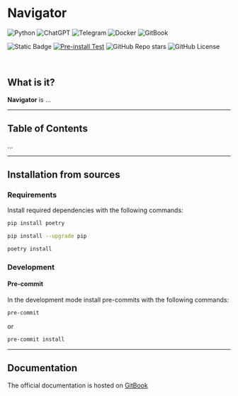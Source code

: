 # Navigator

![Python](https://img.shields.io/badge/Python-1F1F1F?style=for-the-badge&logo=python&logoColor=white) ![ChatGPT](https://img.shields.io/badge/ChatGPT-1F1F1F?style=for-the-badge&logo=openai&logoColor=white) ![Telegram](https://img.shields.io/badge/Telegram-1F1F1F?style=for-the-badge&logo=telegram&logoColor=white) ![Docker](https://img.shields.io/badge/Docker-1F1F1F?style=for-the-badge&logo=docker&logoColor=white) ![GitBook](https://img.shields.io/badge/GitBook-1F1F1F?style=for-the-badge&logo=gitbook&logoColor=white)

![Static Badge](https://img.shields.io/badge/python-3--10--13-1f1f1f?style=flat&labelColor=lightblue&color=1f1f1f) [![Pre-install Test](https://github.com/SimulatorML/Navigator/actions/workflows/python-app.yml/badge.svg?branch=main)](https://github.com/SimulatorML/Navigator/actions/workflows/python-app.yml) ![GitHub Repo stars](https://img.shields.io/github/stars/SimulatorML/Navigator?style=flat&logo=github&color=%231f1f1f) ![GitHub License](https://img.shields.io/github/license/SimulatorML/Navigator?style=flat&color=%231f1f1f)

<br />

## What is it?

**Navigator** is ...

---

## Table of Contents
...

---

## Installation from sources

### Requirements

Install required dependencies with the following commands:

```bash
pip install poetry

pip install --upgrade pip

poetry install
```

### Development

#### Pre-commit

In the development mode install pre-commits with the following commands:

```bash
pre-commit
```

or

```bash
pre-commit install
```
---

## Documentation

The official documentation is hosted on [GitBook]()
